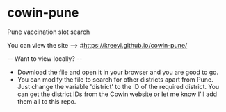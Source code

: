 # cowin-pune
Pune vaccination slot search

You can view the site --> #https://kreevi.github.io/cowin-pune/

-- Want to view locally? --
- Download the file and open it in your browser and you are good to go.
- You can modify the file to search for other districts apart from Pune. Just change the variable 'district' to the ID of the required district. You can get the district IDs from the Cowin website or let me know I'll add them all to this repo.
